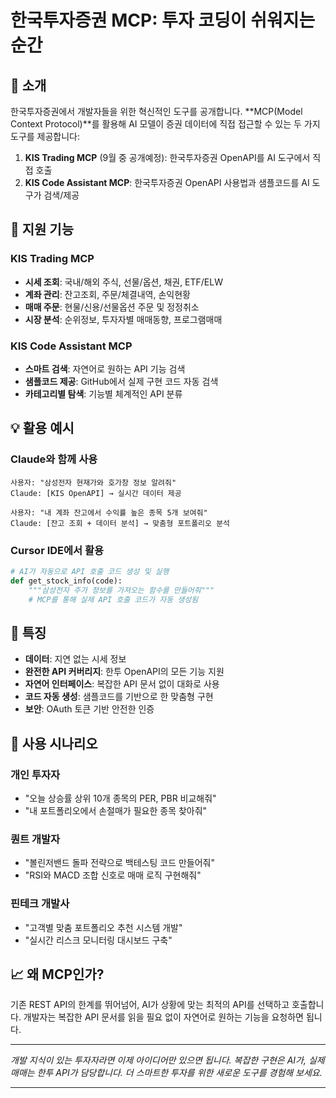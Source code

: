 # 한국투자증권 MCP: 투자 코딩이 쉬워지는 순간

## 🚀 소개

한국투자증권에서 개발자들을 위한 혁신적인 도구를 공개합니다. **MCP(Model Context Protocol)**를 활용해 AI 모델이 증권 데이터에 직접 접근할 수 있는 두 가지 도구를 제공합니다:

1. **KIS Trading MCP** (9월 중 공개예정): 한국투자증권 OpenAPI를 AI 도구에서 직접 호출
2. **KIS Code Assistant MCP**: 한국투자증권 OpenAPI 사용법과 샘플코드를 AI 도구가 검색/제공

## 🔧 지원 기능

### KIS Trading MCP

- **시세 조회**: 국내/해외 주식, 선물/옵션, 채권, ETF/ELW
- **계좌 관리**: 잔고조회, 주문/체결내역, 손익현황
- **매매 주문**: 현물/신용/선물옵션 주문 및 정정취소
- **시장 분석**: 순위정보, 투자자별 매매동향, 프로그램매매

### KIS Code Assistant MCP

- **스마트 검색**: 자연어로 원하는 API 기능 검색
- **샘플코드 제공**: GitHub에서 실제 구현 코드 자동 검색
- **카테고리별 탐색**: 기능별 체계적인 API 분류

## 💡 활용 예시

### Claude와 함께 사용

```
사용자: "삼성전자 현재가와 호가창 정보 알려줘"
Claude: [KIS OpenAPI] → 실시간 데이터 제공

사용자: "내 계좌 잔고에서 수익률 높은 종목 5개 보여줘"
Claude: [잔고 조회 + 데이터 분석] → 맞춤형 포트폴리오 분석
```

### Cursor IDE에서 활용

```python
# AI가 자동으로 API 호출 코드 생성 및 실행
def get_stock_info(code):
    """삼성전자 주가 정보를 가져오는 함수를 만들어줘"""
    # MCP를 통해 실제 API 호출 코드가 자동 생성됨
```

## 🌟 특징

- **데이터**: 지연 없는 시세 정보
- **완전한 API 커버리지**: 한투 OpenAPI의 모든 기능 지원
- **자연어 인터페이스**: 복잡한 API 문서 없이 대화로 사용
- **코드 자동 생성**: 샘플코드를 기반으로 한 맞춤형 구현
- **보안**: OAuth 토큰 기반 안전한 인증

## 🎯 사용 시나리오

### 개인 투자자

- "오늘 상승률 상위 10개 종목의 PER, PBR 비교해줘"
- "내 포트폴리오에서 손절매가 필요한 종목 찾아줘"

### 퀀트 개발자

- "볼린저밴드 돌파 전략으로 백테스팅 코드 만들어줘"
- "RSI와 MACD 조합 신호로 매매 로직 구현해줘"

### 핀테크 개발사

- "고객별 맞춤 포트폴리오 추천 시스템 개발"
- "실시간 리스크 모니터링 대시보드 구축"

## 📈 왜 MCP인가?

기존 REST API의 한계를 뛰어넘어, AI가 상황에 맞는 최적의 API를 선택하고 호출합니다. 개발자는 복잡한 API 문서를 읽을 필요 없이 자연어로 원하는 기능을 요청하면 됩니다.

---

*개발 지식이 있는 투자자라면 이제 아이디어만 있으면 됩니다. 복잡한 구현은 AI가, 실제 매매는 한투 API가 담당합니다. 더 스마트한 투자를 위한 새로운 도구를 경험해 보세요.*

---
